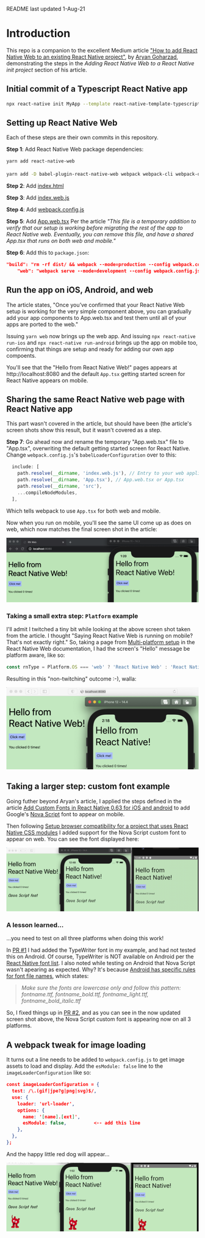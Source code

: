 README last updated 1-Aug-21

# Introduction

This repo is a companion to the excellent Medium article ["How to add React Native Web to an existing React Native project"](https://arry.medium.com/how-to-add-react-native-web-to-an-existing-react-native-project-eb98c952c12f), by [Aryan Goharzad](https://arry.medium.com), demonstrating the steps in the _Adding React Native Web to a React Native init project_ section of his article.

## Initial commit of a Typescript React Native app

```sh
npx react-native init MyApp --template react-native-template-typescript
```

## Setting up React Native Web

Each of these steps are their own commits in this repository.

**Step 1**: Add React Native Web package dependencies:

```sh
yarn add react-native-web

yarn add -D babel-plugin-react-native-web webpack webpack-cli webpack-dev-server html-webpack-plugin react-dom babel-loader url-loader @svgr/webpack
```

**Step 2**: Add [index.html](https://gist.github.com/arrygoo/81d95ecc55313a7d0668f6711cfc7ff9#file-index-html)

**Step 3**: Add [index.web.js](https://gist.github.com/arrygoo/81d95ecc55313a7d0668f6711cfc7ff9#file-index-web-js)

**Step 4**: Add [webpack.config.js](https://gist.github.com/arrygoo/81d95ecc55313a7d0668f6711cfc7ff9#file-webpack-config-js)

**Step 5**: Add [App.web.tsx](https://gist.github.com/arrygoo/81d95ecc55313a7d0668f6711cfc7ff9#file-app-web-tsx)
Per the article *"This file is a temporary addition to verify that our setup is working before migrating the rest of the app to React Native web. Eventually, you can remove this file, and have a shared App.tsx that runs on both web and mobile."*

**Step 6**: Add this to `package.json`:

```json
"build": "rm -rf dist/ && webpack --mode=production --config webpack.config.js",
    "web": "webpack serve --mode=development --config webpack.config.js"
```

## Run the app on iOS, Android, and web

The article states, "Once you’ve confirmed that your React Native Web setup is working for the very simple component above, you can gradually add your app components to App.web.tsx and test them until all of your apps are ported to the web."

Issuing `yarn web` now brings up the web app. And issuing `npx react-native run-ios` and `npx react-native run-android` brings up the app on mobile too, confirming that things are setup and ready for adding our own app compoents.

You'll see that the "Hello from React Native Web!" pages appears at http://localhost:8080 and the default `App.tsx` getting started screen for React Native appears on mobile.

## Sharing the same React Native web page with React Native app

This part wasn't covered in the article, but should have been (the article's screen shots show this result, but it wasn't covered as a step.

**Step 7**: Go ahead now and rename the temporary "App.web.tsx" file to "App.tsx", overwriting the default getting started screen for React Native. Change `webpack.config.js`'s `babelLoaderConfiguration` over to this:

```js
  include: [
    path.resolve(__dirname, 'index.web.js'), // Entry to your web application
    path.resolve(__dirname, 'App.tsx'), // App.web.tsx or App.tsx
    path.resolve(__dirname, 'src'),
    ...compileNodeModules,
  ],
```

Which tells webpack to use `App.tsx` for both web and mobile.

Now when you run on mobile, you'll see the same UI come up as does on web, which now matches the final screen shot in the article:

![](screenshot.png)

### Taking a small extra step: `Platform` example

I'll admit I twitched a tiny bit while looking at the above screen shot taken from the article. I thought "Saying React Native Web is running on mobile? That's not exactly right." So, taking a page from [Multi-platform setup](https://necolas.github.io/react-native-web/docs/multi-platform/) in the React Native Web documentation, I had the screen's "Hello" message be platform aware, like so:

```ts
const rnType = Platform.OS === 'web' ? 'React Native Web' : 'React Native';
```

Resulting in this "non-twitching" outcome :-), walla:

![](screenshot2.png)

## Taking a larger step: custom font example

Going futher beyond Aryan's article, I applied the steps defined in the article [Add Custom Fonts in React Native 0.63 for iOS and android](https://dev.to/aneeqakhan/add-custom-fonts-in-react-native-0-63-for-ios-and-android-3a9e) to add Google's [Nova Script](https://fonts.google.com/specimen/Nova+Script) font to appear on mobile.

Then following [Setup browser compatibility for a project that uses React Native CSS modules](https://github.com/kristerkari/react-native-css-modules/blob/master/docs/web-compatibility.md) I added support for the Nova Script custom font to appear on web. You can see the font displayed here:

![](screenshot3.png)

### A lesson learned...

...you need to test on all three platforms when doing this work!

In [PR #1](https://github.com/jkoutavas/add-rnw-to-rn-typescript-app/pull/1) I had added the TypeWriter font in my example, and had not tested this on Android. Of course, TypeWriter is NOT available on Android per the [React Native font list](https://github.com/react-native-training/react-native-fonts). I also noted while testing on Android that Nova Script wasn't apearing as expected. Why? It's because [Android has specific rules for font file names](https://medium.com/@gattermeier/custom-fonts-in-react-native-for-android-b8a331a7d2a7#.vkk8etu6d), which states:

> *Make sure the fonts are lowercase only and follow this pattern: fontname.ttf, fontname_bold.ttf, fontname_light.ttf, fontname_bold_italic.ttf*

So, I fixed things up in [PR #2](https://github.com/jkoutavas/add-rnw-to-rn-typescript-app/pull/2), and as you can see in the now updated screen shot above, the Nova Script custom font is appearing now on all 3 platforms.

## A webpack tweak for image loading

It turns out a line needs to be added to `webpack.config.js` to get image assets to load and display. Add the `esModule: false` line to the `imageLoaderConfiguration` like so:

```json
const imageLoaderConfiguration = {
  test: /\.(gif|jpe?g|png|svg)$/,
  use: {
    loader: 'url-loader',
    options: {
      name: '[name].[ext]',
      esModule: false,			<-- add this line
    },
  },
};
```


And the happy little red dog will appear...

![](screenshot4.png)
